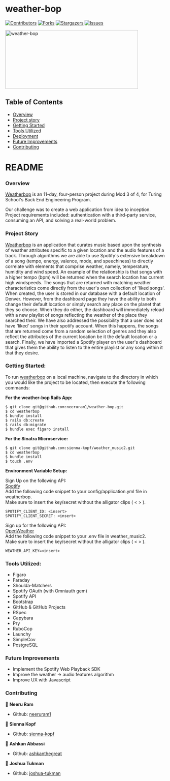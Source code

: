 # weather-bop

[![Contributors][contributors-shield]][contributors-url]
[![Forks][forks-shield]][forks-url]
[![Stargazers][stars-shield]][stars-url]
[![Issues][issues-shield]][issues-url]

<img src="https://public.boxcloud.com/api/2.0/internal_files/736697301031/versions/784486980631/representations/jpg_paged_2048x2048/content/1.jpg?access_token=1!pxtkQ1otdLMNEHaXj5cvw8kIoUEdgYwkE859aA2R7fwI-ptJHejj9SGrbxkHv-lU86UHTl-y6aHoHw1Picaig3OY_HO5OmvhJ8jQd2fn_Ikvc5Mwnpuj58EeOJBNMnOz2P58lfV134EgVJb3IpZhwvSxXbDNBxhr83In6FQ1V1rW8oh_wHe2Mzkpb-scRXygzUGe0WlIOmteAJdhm9ZakjplNqL8IqyN_hAh-i3MO4C49GSD3cH2BYk8vcCvfxIMoMrd-r90ttdQdV4ZMjiNOUlV9FaF5WJ1emnBYDsINpovvrHlpBZu0JOiBofDRirmXFEDOsXWf-t7GVeiWGB2xAG4CX4p8PNZM4YEmtHicwagWsUaw-4VsQ3mVDamlxumz1oQRuyaFcUwpo8NqntePJFMs3WEgeBkXOHb-BaGY-mbSlBB3uh46Tv5-eKH3dhSb_rTT4kyPB06-g3NuOIHd_DBN8H0GI4NJSUkC_UNMJFWFaWQZQMK7WNQ66HP4IT7itwnQvTNfXHKFSLuNy0N4NPCcsTvUqLwL8ym-CDhiGr9cIGKGjUMdcbxWTFPtv3XzBh0Rxpal-S0vIMzdJ0lL3ef6fNTFPp3YWSU5495SoBY8KtYvzArfyKzzzWHYjikbCuxwJs7DjdUU7TQX7gK_uXEReg45_eW200J40_T1dI84Nia&box_client_name=box-content-preview&box_client_version=2.52.0" alt="weather-bop" width="418px" height="185px">

## Table of Contents

- [Overview](#overview)
- [Project story](#project-story)
- [Getting Started](#getting-started)
- [Tools Utilized](#tools-utilized)
- [Deployment](#deployment)
- [Future Improvements](#future-improvements)
- [Contributing](#contributing)

# README

### Overview

[Weatherbop](https://github.com/neeruram1/weather-bop) is an 11-day, four-person project during Mod 3 of 4, for Turing School's Back End Engineering Program.

Our challenge was to create a web application from idea to inception. Project requirements included: authentication with a third-party service, consuming an API, and solving a real-world problem.

### Project Story

[Weatherbop](https://github.com/neeruram1/weather-bop) is an application that curates music based upon the synthesis of weather attributes specific to a given location and the audio features of a track. Through algorithms we are able to use Spotify's extensive breakdown of a song (tempo, energy, valence, mode, and speechiness) to directly correlate with elements that comprise weather, namely, temperature, humidity and wind speed. An example of the relationship is that songs with a higher tempo (bpm) will be returned when the search location has current high windspeeds. The songs that are returned with matching weather characteristics come directly from the user's own collection of 'liked songs'. When created, the user is stored in our database with a default location of Denver. However, from the dashboard page they have the ability to both change their default location or simply search any place on the planet that they so choose. When they do either, the dashboard will immediately reload with a new playlist of songs reflecting the weather of the place they searched their. We have also addressed the possibility that a user does not have 'liked' songs in their spotify account. When this happens, the songs that are returned come from a random selection of genres and they also reflect the attributes of the current location be it the default location or a search. Finally, we have imported a Spotify player on the user's dashboard that gives them the ability to listen to the entire playlist or any song within it that they desire. 

### Getting Started:

To run [weatherbop](https://github.com/neeruram1/weather-bop) on a local machine, navigate to the directory in which you would like the project to be located, then execute the following commands:  

**For the weather-bop Rails App:**
```
$ git clone git@github.com:neeruram1/weather-bop.git 
$ cd weatherbop
$ bundle install
$ rails db:create
$ rails db:migrate
$ bundle exec figaro install
```

**For the Sinatra Microservice:** 
```
$ git clone git@github.com:sienna-kopf/weather_music2.git
$ cd weatherbop
$ bundle install
$ touch .env 
```

**Environment Variable Setup:**

Sign Up on the following API:   
[Spotify](https://developer.spotify.com/documentation/web-api/quick-start/)   
Add the following code snippet to your config/application.yml file in weatherbop.    
Make sure to insert the key/secret without the alligator clips ( < > ).

```
SPOTIFY_CLIENT_ID: <insert>
SPOTIFY_CLIENT_SECRET: <insert>
```

Sign up for the following API:    
[OpenWeather](https://home.openweathermap.org/users/sign_up)    
Add the following code snippet to your .env file in weather_music2.      
Make sure to insert the key/secret without the alligator clips ( < > ).

```
WEATHER_API_KEY=<insert>
```

### Tools Utilized:
- Figaro
- Faraday
- Shoulda-Matchers
- Spotify OAuth (with Omniauth gem)
- Spotify API
- Bootstrap
- GitHub & GitHub Projects
- RSpec
- Capybara
- Pry
- RuboCop
- Launchy
- SimpleCov
- PostgreSQL

### Future Improvements
- Implement the Spotify Web Playback SDK 
- Improve the weather -> audio features algorithm 
- Improve UX with Javascript

### Contributing
👤 **Neeru Ram**
- Github: [neeruram1](https://github.com/neeruram1)

👤 **Sienna Kopf**
- Github: [sienna-kopf](https://github.com/sienna-kopf)

👤 **Ashkan Abbassi**
- Github: [ashkanthegreat](https://github.com/ashkanthegreat) 

👤 **Joshua Tukman**
- Github: [joshua-tukman](https://github.com/joshua-tukman)




<!-- MARKDOWN LINKS & IMAGES -->

[contributors-shield]: https://img.shields.io/github/contributors/neeruram1/weather-bop.svg?style=flat-square
[contributors-url]: https://github.com/neeruram1/weather-bop/graphs/contributors
[forks-shield]: https://img.shields.io/github/forks/neeruram1/weather-bop.svg?style=flat-square
[forks-url]: https://github.com/neeruram1/weather-bop/network/members
[stars-shield]: https://img.shields.io/github/stars/neeruram1/weather-bop.svg?style=flat-square
[stars-url]: https://github.com/neeruram1/weather-bop/stargazers
[issues-shield]: https://img.shields.io/github/issues/neeruram1/weather-bop.svg?style=flat-square
[issues-url]: https://github.com/neeruram1/weather-bop/issues
